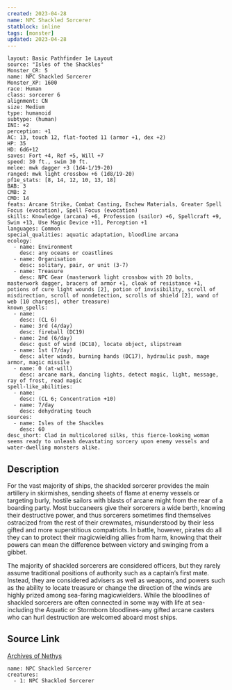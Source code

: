 ```yaml
---
created: 2023-04-28
name: NPC Shackled Sorcerer
statblock: inline
tags: [monster]
updated: 2023-04-28
---
```

```statblock
layout: Basic Pathfinder 1e Layout
source: "Isles of the Shackles"
Monster_CR: 5
name: NPC Shackled Sorcerer
Monster_XP: 1600
race: Human
class: sorcerer 6
alignment: CN
size: Medium
type: humanoid
subtype: (human)
INI: +2
perception: +1
AC: 13, touch 12, flat-footed 11 (armor +1, dex +2)
HP: 35
HD: 6d6+12
saves: Fort +4, Ref +5, Will +7
speed: 30 ft., swim 30 ft.
melee: mwk dagger +3 (1d4-1/19-20)
ranged: mwk light crossbow +6 (1d8/19-20)
pf1e_stats: [8, 14, 12, 10, 13, 18]
BAB: 3
CMB: 2
CMD: 14
feats: Arcane Strike, Combat Casting, Eschew Materials, Greater Spell Focus (evocation), Spell Focus (evocation)
skills: Knowledge (arcana) +6, Profession (sailor) +6, Spellcraft +9, Swim +13, Use Magic Device +11, Perception +1
languages: Common
special_qualities: aquatic adaptation, bloodline arcana
ecology:
  - name: Environment
    desc: any oceans or coastlines
  - name: Organisation
    desc: solitary, pair, or unit (3-7)
  - name: Treasure
    desc: NPC Gear (masterwork light crossbow with 20 bolts, masterwork dagger, bracers of armor +1, cloak of resistance +1, potions of cure light wounds [2], potion of invisibility, scroll of misdirection, scroll of nondetection, scrolls of shield [2], wand of web [10 charges], other treasure)
known_spells:
  - name:
    desc: (CL 6)
  - name: 3rd (4/day)
    desc: fireball (DC19)
  - name: 2nd (6/day)
    desc: gust of wind (DC18), locate object, slipstream
  - name: 1st (7/day)
    desc: alter winds, burning hands (DC17), hydraulic push, mage armor, magic missile
  - name: 0 (at-will)
    desc: arcane mark, dancing lights, detect magic, light, message, ray of frost, read magic
spell-like_abilities:
  - name:
    desc: (CL 6; Concentration +10)
  - name: 7/day
    desc: dehydrating touch
sources:
  - name: Isles of the Shackles
    desc: 60
desc_short: Clad in multicolored silks, this fierce-looking woman seems ready to unleash devastating sorcery upon enemy vessels and water-dwelling monsters alike.
```
## Description
For the vast majority of ships, the shackled sorcerer provides the main artillery in skirmishes, sending sheets of flame at enemy vessels or targeting burly, hostile sailors with blasts of arcane might from the rear of a boarding party. Most buccaneers give their sorcerers a wide berth, knowing their destructive power, and thus sorcerers sometimes find themselves ostracized from the rest of their crewmates, misunderstood by their less gifted and more superstitious compatriots. In battle, however, pirates do all they can to protect their magicwielding allies from harm, knowing that their powers can mean the difference between victory and swinging from a gibbet.

The majority of shackled sorcerers are considered officers, but they rarely assume traditional positions of authority such as a captain’s first mate. Instead, they are considered advisers as well as weapons, and powers such as the ability to locate treasure or change the direction of the winds are highly prized among sea-faring magicwielders. While the bloodlines of shackled sorcerers are often connected in some way with life at sea-including the Aquatic or Stormborn bloodlines-any gifted arcane casters who can hurl destruction are welcomed aboard most ships.
## Source Link
[Archives of Nethys](https://aonprd.com/NPCDisplay.aspx?ItemName=Shackled%20Sorcerer)
```encounter-table
name: NPC Shackled Sorcerer
creatures:
  - 1: NPC Shackled Sorcerer
```
